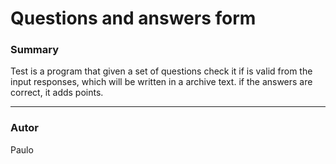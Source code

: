 # Questions and answers form #

### Summary ###

Test is a program that given a set of questions check it if is valid from the input responses, which will be written in a archive text. if the answers are correct, it adds points.
___

### Autor ###

Paulo